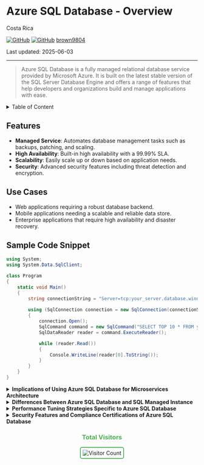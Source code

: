 # Azure SQL Database - Overview

Costa Rica

[![GitHub](https://badgen.net/badge/icon/github?icon=github&label)](https://github.com)
[![GitHub](https://img.shields.io/badge/--181717?logo=github&logoColor=ffffff)](https://github.com/)
[brown9804](https://github.com/brown9804)

Last updated: 2025-06-03

----------

> Azure SQL Database is a fully managed relational database service provided by Microsoft Azure. It is built on the latest stable version of the SQL Server Database Engine and offers a range of features that help developers and organizations build and manage applications with ease.

<details>
<summary>Table of Content</summary>

- [Features](#features)
- [Use Cases](#use-cases)
- [Sample Code Snippet](#sample-code-snippet)

</details>

## Features
- **Managed Service**: Automates database management tasks such as backups, patching, and scaling.
- **High Availability**: Built-in high availability with a 99.99% SLA.
- **Scalability**: Easily scale up or down based on application needs.
- **Security**: Advanced security features including threat detection and encryption.

## Use Cases
- Web applications requiring a robust database backend.
- Mobile applications needing a scalable and reliable data store.
- Enterprise applications that require high availability and disaster recovery.

## Sample Code Snippet
```csharp
using System;
using System.Data.SqlClient;

class Program
{
    static void Main()
    {
        string connectionString = "Server=tcp:your_server.database.windows.net,1433;Initial Catalog=your_database;Persist Security Info=False;User ID=your_username;Password=your_password;MultipleActiveResultSets=False;Encrypt=True;TrustServerCertificate=False;Connection Timeout=30;";
        
        using (SqlConnection connection = new SqlConnection(connectionString))
        {
            connection.Open();
            SqlCommand command = new SqlCommand("SELECT TOP 10 * FROM your_table", connection);
            SqlDataReader reader = command.ExecuteReader();

            while (reader.Read())
            {
                Console.WriteLine(reader[0].ToString());
            }
        }
    }
}
```

<details>
<summary><b>Implications of Using Azure SQL Database for Microservices Architecture</b></summary>

- Azure SQL Database provides isolated, scalable databases for each microservice, supporting independent deployment and scaling.
- Enables secure, multi-tenant architectures with built-in security and compliance.
- Supports elastic pools for cost-effective resource sharing across microservices.

</details>

<details>
<summary><b>Differences Between Azure SQL Database and SQL Managed Instance</b></summary>

- Azure SQL Database is optimized for modern cloud applications and offers database-level isolation.
- SQL Managed Instance provides near 100% compatibility with on-premises SQL Server, supporting features like SQL Agent and cross-database queries.
- Managed Instance is ideal for lift-and-shift migrations, while SQL Database is best for cloud-native development.

</details>

<details>
<summary><b>Performance Tuning Strategies Specific to Azure SQL Database</b></summary>

- Use built-in performance recommendations and automatic tuning.
- Monitor resource utilization with Query Performance Insight and Azure Monitor.
- Scale compute and storage independently to meet workload demands.

</details>

<details>
<summary><b>Security Features and Compliance Certifications of Azure SQL Database</b></summary>

- Offers advanced threat protection, auditing, and transparent data encryption.
- Supports Azure Active Directory authentication and role-based access control.
- Complies with major standards such as ISO, HIPAA, and GDPR.

</details>


<div align="center">
  <h3 style="color: #4CAF50;">Total Visitors</h3>
  <img src="https://profile-counter.glitch.me/brown9804/count.svg" alt="Visitor Count" style="border: 2px solid #4CAF50; border-radius: 5px; padding: 5px;"/>
</div>
